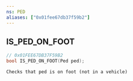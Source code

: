 ```yaml
---
ns: PED
aliases: ["0x01fee67db37f59b2"]
---
```

## IS_PED_ON_FOOT

```c
// 0x01FEE67DB37F59B2
bool IS_PED_ON_FOOT(Ped ped);
```

```
Checks that ped is on foot (not in a vehicle)
```
